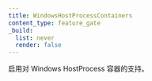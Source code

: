 ```yaml
---
title: WindowsHostProcessContainers
content_type: feature_gate
_build:
  list: never
  render: false
---
```


<!--
Enables support for Windows HostProcess containers.
-->
启用对 Windows HostProcess 容器的支持。
